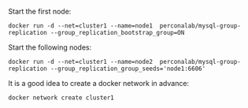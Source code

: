 Start the first node:

    docker run -d --net=cluster1 --name=node1  perconalab/mysql-group-replication --group_replication_bootstrap_group=ON

Start the following nodes:

    docker run -d --net=cluster1 --name=node2  perconalab/mysql-group-replication --group_replication_group_seeds='node1:6606' 

It is a good idea to create a docker network in advance:

    docker network create cluster1
